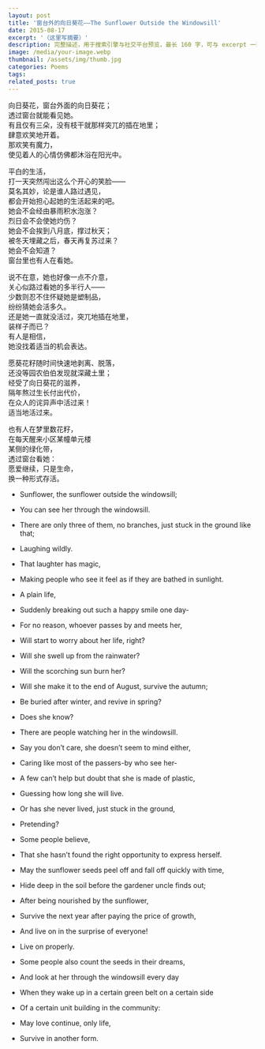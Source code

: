 ```yaml
---
layout: post
title: '窗台外的向日葵花——The Sunflower Outside the Windowsill'
date: 2015-08-17
excerpt: '（这里写摘要）'
description: 完整描述，用于搜索引擎与社交平台预览，最长 160 字，可与 excerpt 一致
image: /media/your-image.webp
thumbnail: /assets/img/thumb.jpg
categories: Poems
tags: 
related_posts: true
---
```


向日葵花，窗台外面的向日葵花；  
透过窗台就能看见她。  
有且仅有三朵，没有枝干就那样突兀的插在地里；  
肆意欢笑地开着。  
那欢笑有魔力，  
使见着人的心情仿佛都沐浴在阳光中。

平白的生活，  
打一天突然闯出这么个开心的笑脸——  
莫名其妙，论是谁人路过遇见，  
都会开始担心起她的生活起来的吧。  
她会不会经由暴雨积水泡涨？  
烈日会不会使她灼伤？  
她会不会挨到八月底，撑过秋天；  
被冬天埋藏之后，春天再复苏过来？  
她会不会知道？  
窗台里也有人在看她。

说不在意，她也好像一点不介意，  
关心似路过看她的多半行人——  
少数则忍不住怀疑她是塑制品，  
纷纷猜她会活多久。  
还是她一直就没活过，突兀地插在地里，  
装样子而已？  
有人是相信，  
她没找着适当的机会表达。

愿葵花籽随时间快速地剥离、脱落，  
还没等园农伯伯发现就深藏土里；  
经受了向日葵花的滋养，  
隔年熬过生长付出代价，  
在众人的诧异声中活过来！  
适当地活过来。

也有人在梦里数花籽，  
在每天醒来小区某幢单元楼  
某侧的绿化带，  
透过窗台看她：  
愿爱继续，只是生命，  
换一种形式存活。

- Sunflower, the sunflower outside the windowsill;
- You can see her through the windowsill.
- There are only three of them, no branches, just stuck in the ground like that;
- Laughing wildly.
- That laughter has magic,
- Making people who see it feel as if they are bathed in sunlight.

- A plain life,
- Suddenly breaking out such a happy smile one day-
- For no reason, whoever passes by and meets her,
- Will start to worry about her life, right?
- Will she swell up from the rainwater?
- Will the scorching sun burn her?
- Will she make it to the end of August, survive the autumn;
- Be buried after winter, and revive in spring?
- Does she know?
- There are people watching her in the windowsill.

- Say you don’t care, she doesn’t seem to mind either,
- Caring like most of the passers-by who see her-
- A few can’t help but doubt that she is made of plastic,
- Guessing how long she will live.
- Or has she never lived, just stuck in the ground,
- Pretending?
- Some people believe,
- That she hasn’t found the right opportunity to express herself.

- May the sunflower seeds peel off and fall off quickly with time,
- Hide deep in the soil before the gardener uncle finds out;
- After being nourished by the sunflower,
- Survive the next year after paying the price of growth,
- And live on in the surprise of everyone!
- Live on properly.

- Some people also count the seeds in their dreams,
- And look at her through the windowsill every day
- When they wake up in a certain green belt on a certain side
- Of a certain unit building in the community:
- May love continue, only life,
- Survive in another form.